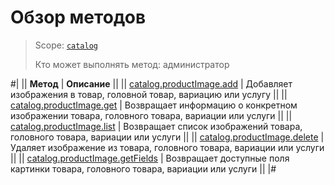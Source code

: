# Обзор методов

> Scope: [`catalog`](../../scopes/permissions.md)
>
> Кто может выполнять метод: администратор

#|
|| **Метод** | **Описание** ||
|| [catalog.productImage.add](./catalog-product-image-add.md) | Добавляет изображения в товар, головной товар, вариацию или услугу ||
|| [catalog.productImage.get](./catalog-product-image-get.md) | Возвращает информацию о конкретном изображении товара, головного товара, вариации или услуги ||
|| [catalog.productImage.list](./catalog-product-image-list.md) | Возвращает список изображений товара, головного товара, вариации или услуги ||
|| [catalog.productImage.delete](./catalog-product-image-delete.md) | Удаляет изображение из товара, головного товара, вариации или услуги ||
|| [catalog.productImage.getFields](./catalog-product-image-get-fields.md) | Возвращает доступные поля картинки товара, головного товара, вариации или услуги ||
|#